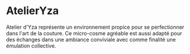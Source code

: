# AtelierYza
Atelier d'Yza représente un environnement propice pour se perfectionner dans l'art de la couture.
Ce micro-cosme agréable est aussi adapté pour des échanges dans une ambiance conviviale  avec comme finalité une émulation collective.

